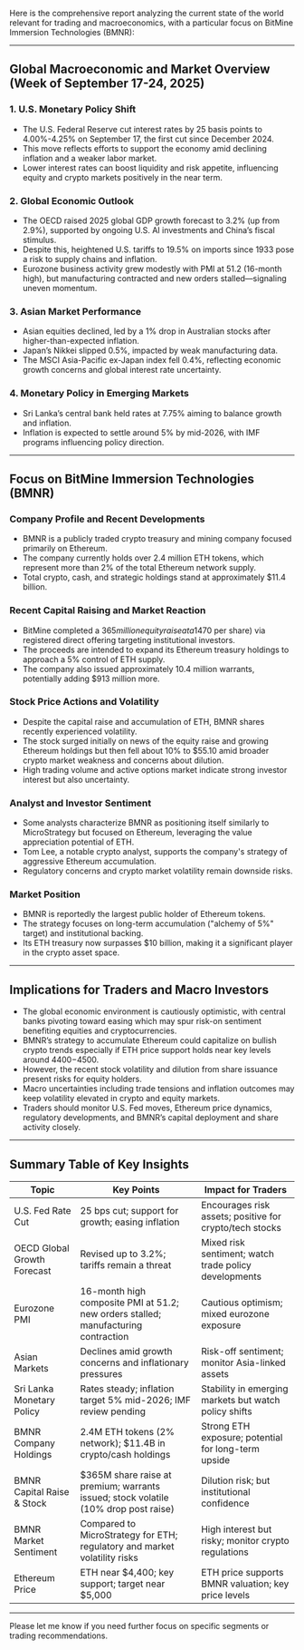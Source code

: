 Here is the comprehensive report analyzing the current state of the world relevant for trading and macroeconomics, with a particular focus on BitMine Immersion Technologies (BMNR):

---

## Global Macroeconomic and Market Overview (Week of September 17-24, 2025)

### 1. U.S. Monetary Policy Shift
- The U.S. Federal Reserve cut interest rates by 25 basis points to 4.00%-4.25% on September 17, the first cut since December 2024.
- This move reflects efforts to support the economy amid declining inflation and a weaker labor market.
- Lower interest rates can boost liquidity and risk appetite, influencing equity and crypto markets positively in the near term.

### 2. Global Economic Outlook
- The OECD raised 2025 global GDP growth forecast to 3.2% (up from 2.9%), supported by ongoing U.S. AI investments and China’s fiscal stimulus.
- Despite this, heightened U.S. tariffs to 19.5% on imports since 1933 pose a risk to supply chains and inflation.
- Eurozone business activity grew modestly with PMI at 51.2 (16-month high), but manufacturing contracted and new orders stalled—signaling uneven momentum.

### 3. Asian Market Performance
- Asian equities declined, led by a 1% drop in Australian stocks after higher-than-expected inflation.
- Japan’s Nikkei slipped 0.5%, impacted by weak manufacturing data.
- The MSCI Asia-Pacific ex-Japan index fell 0.4%, reflecting economic growth concerns and global interest rate uncertainty.

### 4. Monetary Policy in Emerging Markets
- Sri Lanka’s central bank held rates at 7.75% aiming to balance growth and inflation.
- Inflation is expected to settle around 5% by mid-2026, with IMF programs influencing policy direction.

---

## Focus on BitMine Immersion Technologies (BMNR)

### Company Profile and Recent Developments
- BMNR is a publicly traded crypto treasury and mining company focused primarily on Ethereum.
- The company currently holds over 2.4 million ETH tokens, which represent more than 2% of the total Ethereum network supply.
- Total crypto, cash, and strategic holdings stand at approximately $11.4 billion.

### Recent Capital Raising and Market Reaction
- BitMine completed a $365 million equity raise at a 14% premium ($70 per share) via registered direct offering targeting institutional investors.
- The proceeds are intended to expand its Ethereum treasury holdings to approach a 5% control of ETH supply.
- The company also issued approximately 10.4 million warrants, potentially adding $913 million more.

### Stock Price Actions and Volatility
- Despite the capital raise and accumulation of ETH, BMNR shares recently experienced volatility.
- The stock surged initially on news of the equity raise and growing Ethereum holdings but then fell about 10% to $55.10 amid broader crypto market weakness and concerns about dilution.
- High trading volume and active options market indicate strong investor interest but also uncertainty.

### Analyst and Investor Sentiment
- Some analysts characterize BMNR as positioning itself similarly to MicroStrategy but focused on Ethereum, leveraging the value appreciation potential of ETH.
- Tom Lee, a notable crypto analyst, supports the company's strategy of aggressive Ethereum accumulation.
- Regulatory concerns and crypto market volatility remain downside risks.

### Market Position
- BMNR is reportedly the largest public holder of Ethereum tokens.
- The strategy focuses on long-term accumulation ("alchemy of 5%" target) and institutional backing.
- Its ETH treasury now surpasses $10 billion, making it a significant player in the crypto asset space.

---

## Implications for Traders and Macro Investors

- The global economic environment is cautiously optimistic, with central banks pivoting toward easing which may spur risk-on sentiment benefiting equities and cryptocurrencies.
- BMNR’s strategy to accumulate Ethereum could capitalize on bullish crypto trends especially if ETH price support holds near key levels around $4400-$4500.
- However, the recent stock volatility and dilution from share issuance present risks for equity holders.
- Macro uncertainties including trade tensions and inflation outcomes may keep volatility elevated in crypto and equity markets.
- Traders should monitor U.S. Fed moves, Ethereum price dynamics, regulatory developments, and BMNR’s capital deployment and share activity closely.

---

## Summary Table of Key Insights

| Topic                         | Key Points                                                                                             | Impact for Traders                                       |
|-------------------------------|-----------------------------------------------------------------------------------------------------|----------------------------------------------------------|
| U.S. Fed Rate Cut             | 25 bps cut; support for growth; easing inflation                                                    | Encourages risk assets; positive for crypto/tech stocks |
| OECD Global Growth Forecast   | Revised up to 3.2%; tariffs remain a threat                                                         | Mixed risk sentiment; watch trade policy developments    |
| Eurozone PMI                 | 16-month high composite PMI at 51.2; new orders stalled; manufacturing contraction                    | Cautious optimism; mixed eurozone exposure               |
| Asian Markets                | Declines amid growth concerns and inflationary pressures                                            | Risk-off sentiment; monitor Asia-linked assets           |
| Sri Lanka Monetary Policy     | Rates steady; inflation target 5% mid-2026; IMF review pending                                        | Stability in emerging markets but watch policy shifts    |
| BMNR Company Holdings         | 2.4M ETH tokens (2% network); $11.4B in crypto/cash holdings                                         | Strong ETH exposure; potential for long-term upside      |
| BMNR Capital Raise & Stock    | $365M share raise at premium; warrants issued; stock volatile (10% drop post raise)                   | Dilution risk; but institutional confidence              |
| BMNR Market Sentiment         | Compared to MicroStrategy for ETH; regulatory and market volatility risks                            | High interest but risky; monitor crypto regulations      |
| Ethereum Price               | ETH near $4,400; key support; target near $5,000                                                    | ETH price supports BMNR valuation; key price levels      |

---

Please let me know if you need further focus on specific segments or trading recommendations.